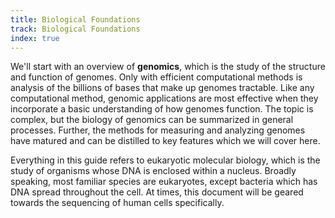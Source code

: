 ```yaml
---
title: Biological Foundations
track: Biological Foundations
index: true
---
```


We'll start with an overview of **genomics**, which is the study of the structure and function of genomes. Only with efficient computational methods is analysis of the billions of bases that make up genomes tractable. Like any computational method, genomic applications are most effective when they incorporate a basic understanding of how genomes function. The topic is complex, but the biology of genomics can be summarized in general processes. Further, the methods for measuring and analyzing genomes have matured and can be distilled to key features which we will cover here.

Everything in this guide refers to eukaryotic molecular biology, which is the study of organisms whose DNA is enclosed within a nucleus. Broadly speaking, most familiar species are eukaryotes, except bacteria which has DNA spread throughout the cell. At times, this document will be geared towards the sequencing of human cells specifically.
